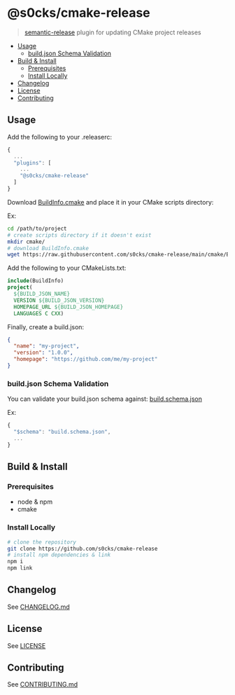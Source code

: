 # @s0cks/cmake-release

> [semantic-release](https://github.com/semantic-release/semantic-release) plugin for updating CMake project releases

<!-- START doctoc generated TOC please keep comment here to allow auto update -->
<!-- DON'T EDIT THIS SECTION, INSTEAD RE-RUN doctoc TO UPDATE -->

- [Usage](#usage)
  - [build.json Schema Validation](#buildjson-schema-validation)
- [Build & Install](#build--install)
  - [Prerequisites](#prerequisites)
  - [Install Locally](#install-locally)
- [Changelog](#changelog)
- [License](#license)
- [Contributing](#contributing)

<!-- END doctoc generated TOC please keep comment here to allow auto update -->

## Usage

Add the following to your .releaserc:

```js
{
  ...
  "plugins": [
    ...
    "@s0cks/cmake-release"
  ]
}
```

Download [BuildInfo.cmake](/cmake/BuildInfo.cmake) and place it in your CMake scripts directory:

Ex:

```sh
cd /path/to/project
# create scripts directory if it doesn't exist
mkdir cmake/
# download BuildInfo.cmake
wget https://raw.githubusercontent.com/s0cks/cmake-release/main/cmake/BuildInfo.cmake
```

Add the following to your CMakeLists.txt:

```cmake
include(BuildInfo)
project(
  ${BUILD_JSON_NAME}
  VERSION ${BUILD_JSON_VERSION}
  HOMEPAGE_URL ${BUILD_JSON_HOMEPAGE}
  LANGUAGES C CXX)
```

Finally, create a build.json:

```json
{
  "name": "my-project",
  "version": "1.0.0",
  "homepage": "https://github.com/me/my-project"
}
```

### build.json Schema Validation

You can validate your build.json schema against: [build.schema.json](/build.schema.json)

Ex:

```js
{
  "$schema": "build.schema.json",
  ...
}
```

## Build & Install

### Prerequisites

- node & npm
- cmake

### Install Locally

```bash
# clone the repository
git clone https://github.com/s0cks/cmake-release
# install npm dependencies & link
npm i
npm link
```

## Changelog

See [CHANGELOG.md](/CHANGELOG)

## License

See [LICENSE](/LICENSE)

## Contributing

See [CONTRIBUTING.md](/CONTRIBUTING.md)
